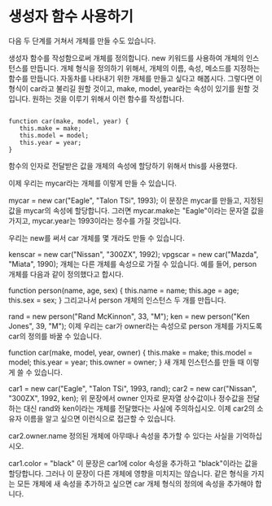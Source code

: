 # 생성자 함수 사용하기
다음 두 단계를 거쳐서 개체를 만들 수도 있습니다.

생성자 함수를 작성함으로써 개체를 정의합니다.
new 키워드를 사용하여 개체의 인스턴스를 만듭니다.
개체 형식을 정의하기 위해서, 개체의 이름, 속성, 메소드를 지정하는 함수를 만듭니다. 자동차를 나타내기 위한 개체를 만들고 싶다고 해봅시다. 그렇다면 이 형식이 car라고 불리길 원할 것이고, make, model, year라는 속성이 있기를 원할 것입니다. 원하는 것을 이루기 위해서 이런 함수를 작성합니다.

<pre><code>
function car(make, model, year) {
   this.make = make;
   this.model = model;
   this.year = year;
}
</pre></code>

함수의 인자로 전달받은 값을 개체의 속성에 할당하기 위해서 this를 사용했다.

이제 우리는 mycar라는 개체를 이렇게 만들 수 있습니다.

mycar = new car("Eagle", "Talon TSi", 1993);
이 문장은 mycar를 만들고, 지정된 값을 mycar의 속성에 할당합니다. 그러면 mycar.make는 "Eagle"이라는 문자열 값을 가지고, mycar.year는 1993이라는 정수를 가질 것입니다.

우리는 new를 써서 car 개체를 몇 개라도 만들 수 있습니다.

kenscar = new car("Nissan", "300ZX", 1992);
vpgscar = new car("Mazda", "Miata", 1990);
개체는 다른 개체를 속성으로 가질 수 있습니다. 예를 들어, person 개체를 다음과 같이 정의했다고 합시다.

function person(name, age, sex) {
   this.name = name;
   this.age = age;
   this.sex = sex;
}
그리고나서 person 개체의 인스턴스 두 개를 만듭니다.

rand = new person("Rand McKinnon", 33, "M");
ken = new person("Ken Jones", 39, "M");
이제 우리는 car가 owner라는 속성으로 person 개체를 가지도록 car의 정의를 바꿀 수 있습니다.

function car(make, model, year, owner) {
   this.make = make;
   this.model = model;
   this.year = year;
   this.owner = owner;
}
새 개체 인스턴스를 만들 때 이렇게 쓸 수 있습니다.

car1 = new car("Eagle", "Talon TSi", 1993, rand);
car2 = new car("Nissan", "300ZX", 1992, ken);
위 문장에서 owner 인자로 문자열 상수값이나 정수값을 전달하는 대신 rand와 ken이라는 개체를 전달했다는 사실에 주의하십시오. 이제 car2의 소유자 이름을 알고 싶으면 이런식으로 접근할 수 있습니다.

car2.owner.name
정의된 개체에 아무때나 속성을 추가할 수 있다는 사실을 기억하십시오.

car1.color = "black"
이 문장은 car1에 color 속성을 추가하고 "black"이라는 값을 할당합니다. 그러나 이 문장이 다른 개체에 영향을 미치지는 않습니다. 같은 형식을 가지는 모든 개체에 새 속성을 추가하고 싶으면 car 개체 형식의 정의에 속성을 추가해야 합니다.
